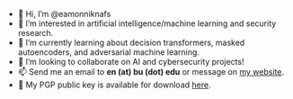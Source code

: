 - 👋 Hi, I’m @eamonniknafs
- 👀 I’m interested in artificial intelligence/machine learning and security research.
- 🌱 I’m currently learning about decision transformers, masked autoencoders, and adversarial machine learning.
- 💞️ I’m looking to collaborate on AI and cybersecurity projects!
- 📫 Send me an email to **en (at) bu (dot) edu** or message on [my website](https://eamonniknafs.com).
- 🔐 My PGP public key is available for download [here](https://keys.openpgp.org/search?q=en%40bu.edu).

<!---
eamonniknafs/eamonniknafs is a ✨ special ✨ repository because its `README.md` (this file) appears on your GitHub profile.
You can click the Preview link to take a look at your changes.
--->
